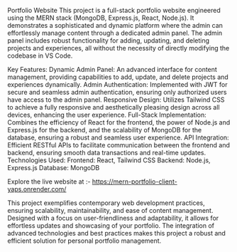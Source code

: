 Portfolio Website
This project is a full-stack portfolio website engineered using the MERN stack (MongoDB, Express.js, React, Node.js). It demonstrates a sophisticated and dynamic platform where the admin can effortlessly manage content through a dedicated admin panel. The admin panel includes robust functionality for adding, updating, and deleting projects and experiences, all without the necessity of directly modifying the codebase in VS Code.

Key Features:
Dynamic Admin Panel: An advanced interface for content management, providing capabilities to add, update, and delete projects and experiences dynamically.
Admin Authentication: Implemented with JWT for secure and seamless admin authentication, ensuring only authorized users have access to the admin panel.
Responsive Design: Utilizes Tailwind CSS to achieve a fully responsive and aesthetically pleasing design across all devices, enhancing the user experience.
Full-Stack Implementation: Combines the efficiency of React for the frontend, the power of Node.js and Express.js for the backend, and the scalability of MongoDB for the database, ensuring a robust and seamless user experience.
API Integration: Efficient RESTful APIs to facilitate communication between the frontend and backend, ensuring smooth data transactions and real-time updates.
Technologies Used:
Frontend: React, Tailwind CSS
Backend: Node.js, Express.js
Database: MongoDB

Explore the live website at :-  https://mern-portfolio-client-yaps.onrender.com/

This project exemplifies contemporary web development practices, ensuring scalability, maintainability, and ease of content management. Designed with a focus on user-friendliness and adaptability, it allows for effortless updates and showcasing of your portfolio. The integration of advanced technologies and best practices makes this project a robust and efficient solution for personal portfolio management.
